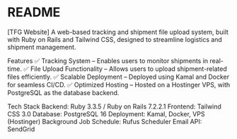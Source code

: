 # README

[TFG Website]
A web-based tracking and shipment file upload system, built with Ruby on Rails and Tailwind CSS, designed to streamline logistics and shipment management.

Features
✅ Tracking System – Enables users to monitor shipments in real-time.
✅ File Upload Functionality – Allows users to upload shipment-related files efficiently.
✅ Scalable Deployment – Deployed using Kamal and Docker for seamless CI/CD.
✅ Optimized Hosting – Hosted on a Hostinger VPS, with PostgreSQL as the database backend.

Tech Stack
Backend: Ruby 3.3.5 / Ruby on Rails 7.2.2.1
Frontend: Tailwind CSS 3.0
Database: PostgreSQL 16
Deployment: Kamal, Docker, VPS (Hostinger)
Background Job Schedule: Rufus Scheduler
Email API: SendGrid

